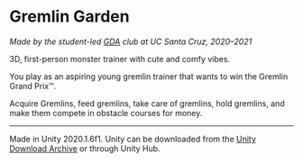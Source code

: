 # Gremlin Garden

*Made by the student-led [GDA](http://gdacollab.com) club at UC Santa Cruz, 2020–2021*

3D, first-person monster trainer with cute and comfy vibes.

You play as an aspiring young gremlin trainer that wants to win the Gremlin Grand Prix™.

Acquire Gremlins, feed gremlins, take care of gremlins, hold gremlins,  and make them compete in obstacle courses for money.

---

Made in Unity 2020.1.6f1. Unity can be downloaded from the [Unity Download Archive](https://unity3d.com/get-unity/download/archive) or through Unity Hub.
